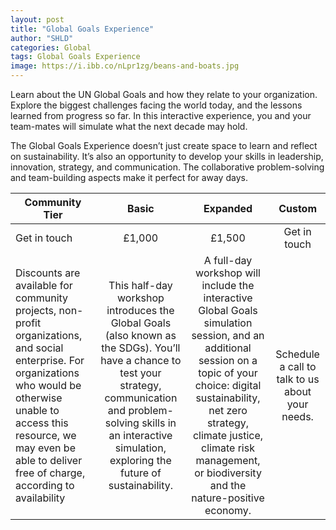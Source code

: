 ```yaml
---
layout: post
title: "Global Goals Experience"
author: "SHLD"
categories: Global
tags: Global Goals Experience
image: https://i.ibb.co/nLpr1zg/beans-and-boats.jpg
---
```




Learn about the UN Global Goals and how they relate to your organization. Explore the biggest challenges facing the world today, and the lessons learned from progress so far. In this interactive experience, you and your team-mates will simulate what the next decade may hold.

The Global Goals Experience doesn’t just create space to learn and reflect on sustainability. It’s also an opportunity to develop your skills in leadership, innovation, strategy, and communication. The collaborative problem-solving and team-building aspects make it perfect for away days. 

Community Tier               | Basic               | Expanded               | Custom
--------------------- | :-------------------: | :--------------------: | :--------------------:
Get in touch| £1,000           | £1,500     | Get in touch
Discounts are available for community projects, non-profit organizations, and social enterprise. For organizations who would be otherwise unable to access this resource, we may even be able to deliver free of charge, according to availability | This half-day workshop introduces the Global Goals (also known as the SDGs). You’ll have a chance to test your strategy, communication and problem-solving skills in an interactive simulation, exploring the future of sustainability. | A full-day workshop will include the interactive Global Goals simulation session, and an additional session on a topic of your choice: digital sustainability, net zero strategy, climate justice, climate risk management, or biodiversity and the nature-positive economy. | Schedule a call to talk to us about your needs.


